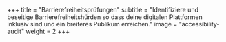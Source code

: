 +++
title = "Barrierefreiheitsprüfungen"
subtitle = "Identifiziere und beseitige Barrierefreiheitshürden so dass deine digitalen Plattformen inklusiv sind und ein breiteres Publikum erreichen."
image = "accessibility-audit"
weight = 2
+++
